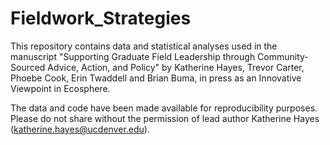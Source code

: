 # Fieldwork_Strategies

This repository contains data and statistical analyses used in the manuscript "Supporting Graduate Field Leadership through Community-Sourced Advice, Action, and Policy" by Katherine Hayes, Trevor Carter, Phoebe Cook, Erin Twaddell and Brian Buma, in press as an Innovative Viewpoint in Ecosphere. 

The data and code have been made available for reproducibility purposes. Please do not share without the permission of lead author Katherine Hayes (katherine.hayes@ucdenver.edu). 
